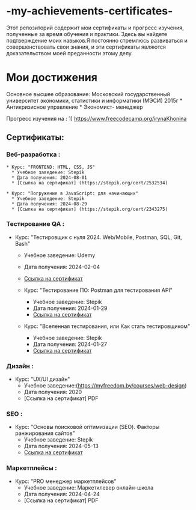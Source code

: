 # -my-achievements-certificates-
Этот репозиторий содержит мои сертификаты и прогресс изучения, полученные за время обучения и практики. Здесь вы найдете подтверждение моих навыков.Я постоянно стремлюсь развиваться и совершенствовать свои знания, и эти сертификаты являются доказательством моей преданности этому делу.

# Мои достижения

Основное высшее образование: Московский государственный университет экономики, статистики и информатики (МЭСИ) 2015г
                             * Антикризисное управление
                             * Экономист- менеджер

Прогресс изучения на : 
                1) https://www.freecodecamp.org/irynaKhonina

         

## Сертификаты:

### Веб-разработка :

    * Курс: "FRONTEND: HTML, CSS, JS"
      * Учебное заведение: Stepik
      * Дата получения: 2024-08-01
      * [Ссылка на сертификат] (https://stepik.org/cert/2532534)
      
    * Курс: "Погружение в JavaScript: для начинающих"
      * Учебное заведение: Stepik
      * Дата получения: 2024-08-29
      * [Ссылка на сертификат] (https://stepik.org/cert/2343275)
      


### Тестирование QA :

 * Курс: "Тестировщик с нуля 2024. Web/Mobile, Postman, SQL, Git, Bash"
      * Учебное заведение: Udemy
      * Дата получения: 2024-02-04
      * [Ссылка на сертификат](https://www.udemy.com/certificate/UC-a4e610c1-4357-4574-bd5b-fd302bd3a8a1/)

   * Курс: "Тестирование ПО: Postman для тестирования API"
      * Учебное заведение: Stepik
      * Дата получения: 2024-01-29
      * [Ссылка на сертификат](https://stepik.org/cert/2345293)

   * Курс: "Вселенная тестирования, или Как стать тестировщиком"
      * Учебное заведение: Stepik
      * Дата получения: 2024-01-27
      * [Ссылка на сертификат](https://stepik.org/cert/2343275)
        
        


### Дизайн :
   * Курс: "UX/UI дизайн"
      * Учебное заведение:(https://myfreedom.by/courses/web-design)
      * Дата получения: 2020
      * [Ссылка на сертификат] PDF 
        

### SEO :

  * Курс: "Основы поисковой оптимизации (SEO). Факторы ранжирования сайтов"
      * Учебное заведение: Stepik
      * Дата получения: 2024-05-13
      * [Ссылка на сертификат](https://stepik.org/cert/2461477)


### Маркетплейсы :

  * Курс: "PRO менеджер маркетплейсов"
      * Учебное заведение: Маркетклевер онлайн-школа
      * Дата получения: 2024-04-24
      * [Ссылка на сертификат] PDF


